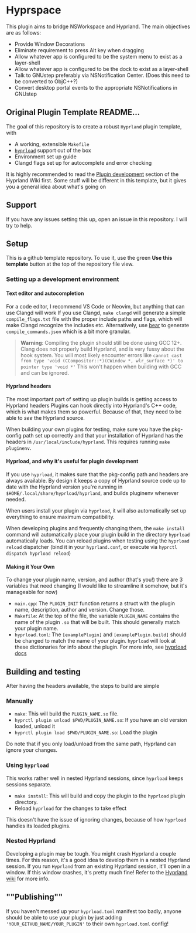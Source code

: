 # Hyprspace

This plugin aims to bridge NSWorkspace and Hyprland. The main objectives are as follows:

- Provide Window Decorations
- Eliminate requirement to press Alt key when dragging
- Allow whatever app is configured to be the system menu to exist as a layer-shell
- Allow whatever app is configured to be the dock to exist as a layer-shell
- Talk to GNUstep preferably via NSNotification Center. (Does this need to be converted to ObjC++?)
- Convert desktop portal events to the appropriate NSNotifications in GNUstep


## Original Plugin Template README...
The goal of this repository is to create a robust `Hyprland` plugin template, with
- A working, extensible `Makefile`
- [`hyprload`](https://github.com/Duckonaut/hyprload) support out of the box
- Environment set up guide
- Clangd flags set up for autocomplete and error checking

It is highly recommended to read the [Plugin development](https://wiki.hyprland.org/Plugins/Development/Getting-Started/)
section of the Hyprland Wiki first. Some stuff will be different in this template, but it gives
you a general idea about what's going on

## Support
If you have any issues setting this up, open an issue in this repository. I will try to help.

## Setup
This is a github template repository. To use it, use the green **Use this template** button
at the top of the repository file view.

### Setting up a development environment
#### Text editor and autocompletion
For a code editor, I recommend VS Code or Neovim, but anything that can use Clangd will work
If you use Clangd, `make clangd` will generate a simple `compile_flags.txt` file with the proper
include paths and flags, which will make Clangd recognize the includes etc.
Alternatively, use [bear](https://github.com/rizsotto/Bear) to generate `compile_commands.json`
which is a bit more granular.

> **Warning**: Compiling the plugin should still be done using GCC 12+. Clang does not properly
> build Hyprland, and is very fussy about the hook system. You will most likely encounter errors
> like `cannot cast from type 'void (CCompositor::*)(CWindow *, wlr_surface *)' to pointer type 'void *'`
> This won't happen when building with GCC and can be ignored.

#### Hyprland headers
The most important part of setting up plugin builds is getting access to Hyprland headers
Plugins can hook directly into Hyprland's C++ code, which is what makes them so powerful.
Because of that, they need to be able to *see* the Hyprland source.

When building your own plugins for testing, make sure you have the pkg-config path set up correctly
and that your installation of Hyprland has the headers in `/usr/local/include/hyprland`. This
requires running `make pluginenv`.

#### Hyprload, and why it's useful for plugin development
If you use `hyprload`, it makes sure that the pkg-config path and headers are always available.
By design it keeps a copy of Hyprland source code up to date with the Hyprland version you're
running in `$HOME/.local/share/hyprload/hyprland`, and builds pluginenv whenever needed.

When users install your plugin via `hyprload`, it will also automatically set up everything
to ensure maximum compatibility.

When developing plugins and frequently changing them, the `make install` command will
automatically place your plugin build in the directory `hyprload` automatically loads. You can
reload plugins when testing using the `hyprload reload` dispatcher (bind it in your
`hyprland.conf`, or execute via `hyprctl dispatch hyprload reload`)

#### Making it Your Own
To change your plugin name, version, and author (that's you!) there are 3 variables that need
changing (I would like to streamline it somehow, but it's manageable for now)
- `main.cpp`: The `PLUGIN_INIT` function returns a struct with the plugin name, description,
  author and version. Change those.
- `Makefile`: At the top of the file, the variable `PLUGIN_NAME` contains the name of the plugin
  `.so` that will be built. This should generally match your plugin name.
- `hyprload.toml`: The `[examplePlugin]` and `[examplePlugin.build]` should be changed to match
  the name of your plugin. `hyprload` will look at these dictionaries for info about the plugin.
  For more info, see [hyprload docs](https://github.com/Duckonaut/hyprload#format)

## Building and testing
After having the headers available, the steps to build are simple

### Manually
- `make`: This will build the `PLUGIN_NAME.so` file.
- `hyprctl plugin unload $PWD/PLUGIN_NAME.so`: If you have an old version loaded, unload it
- `hyprctl plugin load $PWD/PLUGIN_NAME.so`: Load the plugin

Do note that if you only load/unload from the same path, Hyprland can ignore your changes.

### Using `hyprload`
This works rather well in nested Hyprland sessions, since `hyprload` keeps sessions separate.
- `make install`: This will build and copy the plugin to the `hyprload` plugin directory.
- Reload `hyprload` for the changes to take effect

This doesn't have the issue of ignoring changes, because of how `hyprload` handles its loaded
plugins.

### Nested Hyprland
Developing a plugin may be tough. You might crash Hyprland a couple times. For this reason,
it's a good idea to develop them in a nested Hyprland session. If you run `Hyprland` from an
existing Hyprland session, it'll open in a window. If this window crashes, it's pretty much fine!
Refer to the [Hyprland wiki](http://wiki.hyprland.org/Plugins/Development/Getting-Started/#setting-up-a-development-environment)
for more info.

## ""Publishing""
If you haven't messed up your `hyprload.toml` manifest too badly, anyone should be able to use 
your plugin by just adding `'YOUR_GITHUB_NAME/YOUR_PLUGIN'` to their own `hyprload.toml` config!
